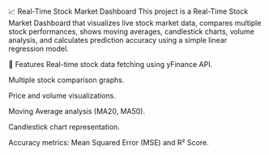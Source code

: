 📈 Real-Time Stock Market Dashboard
This project is a Real-Time Stock Market Dashboard that visualizes live stock market data, compares multiple stock performances, shows moving averages, candlestick charts, volume analysis, and calculates prediction accuracy using a simple linear regression model.

🚀 Features
Real-time stock data fetching using yFinance API.

Multiple stock comparison graphs.

Price and volume visualizations.

Moving Average analysis (MA20, MA50).

Candlestick chart representation.

Accuracy metrics: Mean Squared Error (MSE) and R² Score.
